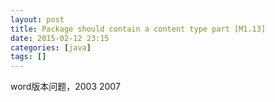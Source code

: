 ```yaml
---
layout: post
title: Package should contain a content type part [M1.13]
date: 2015-02-12 23:15
categories: [java]
tags: []
---
```

word版本问题，2003 2007
